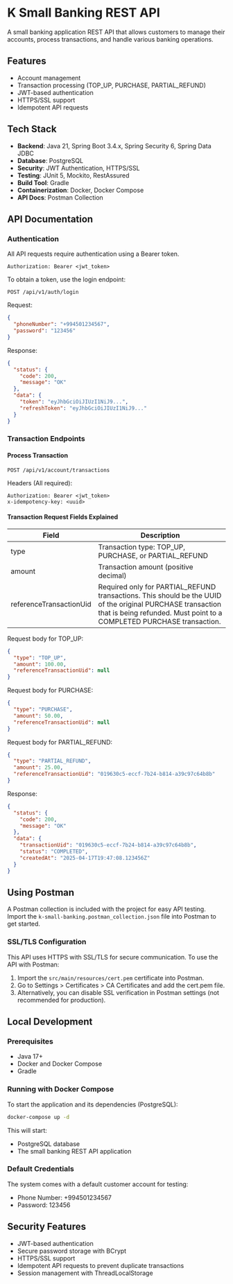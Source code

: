 # K Small Banking REST API

A small banking application REST API that allows customers to manage their accounts, process transactions, and handle
various banking operations.

## Features

- Account management
- Transaction processing (TOP_UP, PURCHASE, PARTIAL_REFUND)
- JWT-based authentication
- HTTPS/SSL support
- Idempotent API requests

## Tech Stack

- **Backend**: Java 21, Spring Boot 3.4.x, Spring Security 6, Spring Data JDBC
- **Database**: PostgreSQL
- **Security**: JWT Authentication, HTTPS/SSL
- **Testing**: JUnit 5, Mockito, RestAssured
- **Build Tool**: Gradle
- **Containerization**: Docker, Docker Compose
- **API Docs**: Postman Collection

## API Documentation

### Authentication

All API requests require authentication using a Bearer token.

```http
Authorization: Bearer <jwt_token>
```

To obtain a token, use the login endpoint:

```http
POST /api/v1/auth/login
```

Request:

```json
{
  "phoneNumber": "+994501234567",
  "password": "123456"
}

```

Response:

```json
{
  "status": {
    "code": 200,
    "message": "OK"
  },
  "data": {
    "token": "eyJhbGciOiJIUzI1NiJ9...",
    "refreshToken": "eyJhbGciOiJIUzI1NiJ9..."
  }
}

```

### Transaction Endpoints

#### Process Transaction

```http
POST /api/v1/account/transactions
```

Headers (All required):

```http
Authorization: Bearer <jwt_token>
x-idempotency-key: <uuid>
```

#### Transaction Request Fields Explained

| Field                   | Description                                                                                                                                                                         |
|-------------------------|-------------------------------------------------------------------------------------------------------------------------------------------------------------------------------------|
| type                    | Transaction type: TOP_UP, PURCHASE, or PARTIAL_REFUND                                                                                                                               |
| amount                  | Transaction amount (positive decimal)                                                                                                                                               |
| referenceTransactionUid | Required only for PARTIAL_REFUND transactions. This should be the UUID of the original PURCHASE transaction that is being refunded. Must point to a COMPLETED PURCHASE transaction. |

Request body for TOP_UP:

```json
{
  "type": "TOP_UP",
  "amount": 100.00,
  "referenceTransactionUid": null
}

```

Request body for PURCHASE:

```json
{
  "type": "PURCHASE",
  "amount": 50.00,
  "referenceTransactionUid": null
}

```

Request body for PARTIAL_REFUND:

```json
{
  "type": "PARTIAL_REFUND",
  "amount": 25.00,
  "referenceTransactionUid": "019630c5-eccf-7b24-b814-a39c97c64b8b"
}

```

Response:

```json
{
  "status": {
    "code": 200,
    "message": "OK"
  },
  "data": {
    "transactionUid": "019630c5-eccf-7b24-b814-a39c97c64b8b",
    "status": "COMPLETED",
    "createdAt": "2025-04-17T19:47:08.123456Z"
  }
}

```

## Using Postman

A Postman collection is included with the project for easy API testing. Import the
`k-small-banking.postman_collection.json` file into Postman to get started.

### SSL/TLS Configuration

This API uses HTTPS with SSL/TLS for secure communication. To use the API with Postman:

1. Import the `src/main/resources/cert.pem` certificate into Postman.
2. Go to Settings > Certificates > CA Certificates and add the cert.pem file.
3. Alternatively, you can disable SSL verification in Postman settings (not recommended for production).

## Local Development

### Prerequisites

- Java 17+
- Docker and Docker Compose
- Gradle

### Running with Docker Compose

To start the application and its dependencies (PostgreSQL):

```bash
docker-compose up -d
```

This will start:

- PostgreSQL database
- The small banking REST API application

### Default Credentials

The system comes with a default customer account for testing:

- Phone Number: +994501234567
- Password: 123456

## Security Features

- JWT-based authentication
- Secure password storage with BCrypt
- HTTPS/SSL support
- Idempotent API requests to prevent duplicate transactions
- Session management with ThreadLocalStorage
